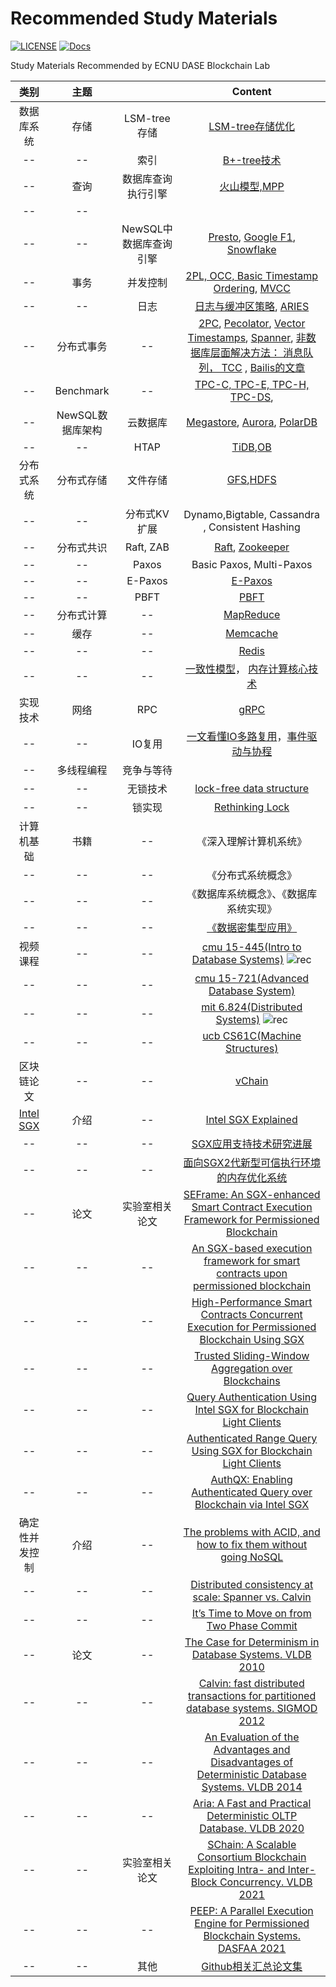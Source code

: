 # Recommended Study Materials
[![LICENSE](https://img.shields.io/github/license/ECNU-Starchain/RSM)](https://github.com/ECNU-Starchain/RSM/blob/main/LICENSE)
[![Docs](https://camo.githubusercontent.com/33126b4770aa6f169b2a93e75678d52647f19972fa8d205e478049966e3b1a07/68747470733a2f2f696d672e736869656c64732e696f2f62616467652f646f63732d737461626c652d627269676874677265656e2e7376673f7374796c653d666c6174266c6f6e6743616368653d74727565)](https://github.com/ECNU-Starchain/RSM)

Study Materials Recommended by ECNU DASE Blockchain Lab


类别 | 主题 |  | Content
:-:|:-:|:-:|:-:
数据库系统 | 存储| LSM-tree 存储| [LSM-tree存储优化](https://arxiv.org/abs/1812.07527) 
-- | --| 索引| [B+-tree技术](https://citeseerx.ist.psu.edu/viewdoc/download?doi=10.1.1.219.7269&rep=rep1&type=pdf)
-- | 查询| 数据库查询执行引擎| [火山模型,MPP](https://zhuanlan.zhihu.com/p/100949808 ) 
-- | -- |                        |                                                         
-- |--|NewSQL中数据库查询引擎| [Presto](https://prestosql.io/Presto_SQL_on_Everything.pdf), [Google F1](https://static.googleusercontent.com/media/research.google.com/zh-CN//pubs/archive/41344.pdf), [Snowflake](http://pages.cs.wisc.edu/~yxy/cs839-s20/papers/snowflake.pdf)
-- | 事务| 并发控制| [2PL, OCC, Basic Timestamp Ordering](https://www.guru99.com/dbms-concurrency-control.html), [MVCC](http://www.vldb.org/pvldb/vol10/p781-Wu.pdf)
-- | --| 日志| [日志与缓冲区策略](http://www.cs.washington.edu/education/courses/cse544/11wi/papers/franklin97.pdf), [ARIES](https://dl.acm.org/doi/10.1145/128765.128770) 
--|分布式事务 |--|[2PC](https://documentation.progress.com/output/ua/OpenEdge_latest/index.html#page/dmadm/how-the-database-engine-implements-two-phase-com.html), [Pecolator](https://research.google/pubs/pub36726/), [Vector Timestamps](https://www.cs.princeton.edu/courses/archive/fall18/cos418/docs/L4-vc.pdf), [Spanner](https://research.google/pubs/pub39966/), [非数据库层面解决方法： 消息队列， TCC](https://medium.com/@Alibaba_Cloud/breaking-the-limits-of-relational-databases-an-analysis-of-cloud-native-database-middleware-2-d3e790de0673) , [Bailis的文章](http://www.vldb.org/pvldb/vol7/p181-bailis.pdf)
--|Benchmark|--| [TPC-C, TPC-E, TPC-H, TPC-DS](http://www.tpc.org/tpcc/), 
-- |NewSQL数据库架构|云数据库|[Megastore](https://research.google/pubs/pub36971/), [Aurora](https://awsmedia.awsstatic-china.com/blog/2017/aurora-design-considerations-paper.pdf), [PolarDB](https://zhuanlan.zhihu.com/p/87934090)
--  |--|HTAP|[TiDB](http://www.vldb.org/pvldb/vol13/p3072-huang.pdf),[OB](https://github.com/oceanbase/oceanbase)
分布式系统 | 分布式存储| 文件存储 | [GFS](https://research.google.com/archive/gfs-sosp2003.pdf),[HDFS](https://ieeexplore.ieee.org/stamp/stamp.jsp?tp=&arnumber=5496972) 
--|--| 分布式KV扩展| Dynamo,Bigtable,  Cassandra , Consistent Hashing 
--|分布式共识| Raft, ZAB| [Raft](https://raft.github.io/raft.pdf), [Zookeeper](https://www.usenix.org/legacy/events/atc10/tech/full_papers/Hunt.pdf) 
--|--| Paxos | Basic Paxos, Multi-Paxos 
--|--| E-Paxos| [E-Paxos](https://www.cs.cmu.edu/~dga/papers/epaxos-sosp2013.pdf)
--|--| PBFT | [PBFT](http://nil.csail.mit.edu/6.824/2017/papers/castro-practicalbft.pdf) 
--     |    分布式计算    |           --           | [MapReduce](https://pdos.csail.mit.edu/6.824/papers/mapreduce.pdf) 
--     |       缓存       |           --           | [Memcache](https://pdos.csail.mit.edu/6.824/papers/memcache-fb.pdf) 
--     |        --        |           --           |           [Redis](https://redis.com/whitepapers/)            
--     |        --        |           --           | [一致性模型](https://zhuanlan.zhihu.com/p/48157076)， [内存计算核心技术](https://zhuanlan.zhihu.com/p/35668651) 
实现技术  |       网络       |          RPC           |[gRPC](https://grpc.io/) 
--|--|IO复用| [一文看懂IO多路复用](https://zhuanlan.zhihu.com/p/115220699)，[事件驱动与协程](https://zhuanlan.zhihu.com/p/31410589) 
--|多线程编程|竞争与等待|
--|--|无锁技术| [lock-free data structure](https://www.cnblogs.com/lucifer1982/archive/2009/04/08/1431992.html)
--|--|锁实现| [Rethinking Lock](https://zhuanlan.zhihu.com/p/179245291)
计算机基础|书籍|--|《深入理解计算机系统》
--|--|--|《分布式系统概念》
--|--|--|《数据库系统概念》、《数据库系统实现》
--|--|--|[《数据密集型应用》](http://ddia.vonng.com/#/)
视频课程|--|--|[cmu 15-445(Intro to Database Systems)](https://15445.courses.cs.cmu.edu/fall2022/) ![rec](https://img.shields.io/badge/-Recommend-orange)
--|--|--|[cmu 15-721(Advanced Database System)](https://15721.courses.cs.cmu.edu/spring2020/)
--|--|--|[mit 6.824(Distributed Systems)](https://pdos.csail.mit.edu/6.824/) ![rec](https://img.shields.io/badge/-Recommend-orange)
--|--|--|[ucb CS61C(Machine Structures)](https://www.bilibili.com/video/BV1jy4y1E7AY)
区块链论文|--|--|[vChain](https://arxiv.org/pdf/1812.02386.pdf)
[Intel SGX](https://github.com/intel/linux-sgx)|介绍|--|[Intel SGX Explained](https://eprint.iacr.org/2016/086.pdf)
--|--|--|[SGX应用支持技术研究进展](https://www.cnki.com.cn/Article/CJFDTotal-RJXB202101007.htm)
--|--|--|[面向SGX2代新型可信执行环境的内存优化系统](http://web03.cnki.net.https.jxutcmtsg.proxy.jxutcm.edu.cn/kcms/detail/detail.aspx?filename=RJXB202206004&dbcode=LRIJ&dbname=LRITLKCJFDLAST2022&v=MTM0MjZpZmJ1Wm1GQ3ZoVWJyS055ZlRiTEc0SE5QTXFZOUZZSVIrQzM4NHpoNFhuRDBMVGcyWDJoc3hGckNVUjc=)
--|论文|实验室相关论文|[SEFrame: An SGX-enhanced Smart Contract Execution Framework for Permissioned Blockchain](https://ieeexplore.ieee.org/stamp/stamp.jsp?tp=&arnumber=9835475)
--|--|--|[An SGX-based execution framework for smart contracts upon permissioned blockchain](https://link.springer.com/article/10.1007/s10619-022-07409-7)
--|--|--|[High-Performance Smart Contracts Concurrent Execution for Permissioned Blockchain Using SGX](https://ieeexplore.ieee.org/stamp/stamp.jsp?tp=&arnumber=9458920)
--|--|--|[Trusted Sliding-Window Aggregation over Blockchains](https://ieeexplore.ieee.org/stamp/stamp.jsp?tp=&arnumber=9763721)
--|--|--|[Query Authentication Using Intel SGX for Blockchain Light Clients](https://jcst.ict.ac.cn/CN/abstract/abstract2856.shtml)
--|--|--|[Authenticated Range Query Using SGX for Blockchain Light Clients](https://link.springer.com/content/pdf/10.1007/978-3-030-59419-0_19.pdf)
--|--|--|[AuthQX: Enabling Authenticated Query over Blockchain via Intel SGX](https://link.springer.com/content/pdf/10.1007/978-3-030-59419-0_45.pdf)
确定性并发控制|介绍|--|[The problems with ACID, and how to fix them without going NoSQL](https://dbmsmusings.blogspot.com/2010/08/problems-with-acid-and-how-to-fix-them.html)
--|--|--|[Distributed consistency at scale: Spanner vs. Calvin](https://dbmsmusings.blogspot.com/2017/04/distributed-consistency-at-scale.html)
--|--|--|[It’s Time to Move on from Two Phase Commit](https://dbmsmusings.blogspot.com/2019/01/its-time-to-move-on-from-two-phase.html)
--|论文|--|[The Case for Determinism in Database Systems. VLDB 2010](https://dl.acm.org/doi/10.14778/1920841.1920855)
--|--|--|[Calvin: fast distributed transactions for partitioned database systems. SIGMOD 2012](https://dl.acm.org/doi/10.1145/2213836.2213838)
--|--|--|[An Evaluation of the Advantages and Disadvantages of Deterministic Database Systems. VLDB 2014](https://dl.acm.org/doi/10.14778/2732951.2732955)
--|--|--|[Aria: A Fast and Practical Deterministic OLTP Database. VLDB 2020](http://www.vldb.org/pvldb/vol13/p2047-lu.pdf)
--|--|实验室相关论文|[SChain: A Scalable Consortium Blockchain Exploiting Intra- and Inter-Block Concurrency. VLDB 2021](https://dl.acm.org/doi/10.14778/1920841.1920855)
--|--|--|[PEEP: A Parallel Execution Engine for Permissioned Blockchain Systems. DASFAA 2021](https://link.springer.com/chapter/10.1007/978-3-030-73200-4_24)
--|--|其他|[Github相关汇总论文集](https://github.com/Maxul/Awesome-SGX-Open-Source/blob/master/Academy.md)
